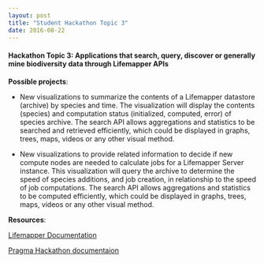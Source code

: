 ```yaml
---
layout: post
title: "Student Hackathon Topic 3"
date: 2016-08-22
---
```


<div class="border">
  <h4>Hackathon Topic 3: Applications that search, query, discover or
  generally mine biodiversity data through Lifemapper APIs 
  </h4>
</div>

**Possible projects**: 

* New visualizations to summarize the contents of a Lifemapper datastore
  (archive) by species and time. The visualization will display the contents
  (species) and computation status (initialized, computed, error) of species
  archive. The search API allows aggregations and statistics to be searched
  and retrieved efficiently, which could be displayed in graphs, trees, maps,
  videos or any other visual method.
  
* New visualizations to provide related information to decide if new compute
  nodes are needed to calculate jobs for a Lifemapper Server instance. This
  visualization will query the archive to determine the speed of species
  additions, and job creation, in relationship to the speed of job
  computations. The search API allows aggregations and statistics to be
  computed efficiently, which could be displayed in graphs, trees, maps,
  videos or any other visual method.

**Resources**: 

[Lifemapper Documentation][1]

[Pragma Hackathon documentaion][2]

[1]: http://lifemapper.github.io/
[2]: http://lifemapper.github.io/2016/08/23/pragma-31-student-hackathon.html

